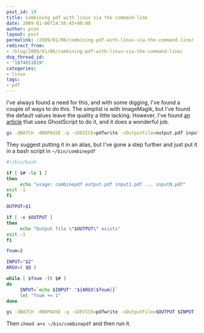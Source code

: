 ```yaml
---
post_id: 19
title: Combining pdf with linux via the command-line
date: 2009-01-06T14:56:45+00:00
author: pcon
layout: post
permalink: /2009/01/06/combining-pdf-with-linux-via-the-command-line/
redirect_from:
- /blog/2009/01/06/combining-pdf-with-linux-via-the-command-line/
dsq_thread_id:
- "1874651019"
categories:
- linux
tags:
- pdf
---
```

I've always found a need for this, and with some digging, I've found a couple of ways to do this.  The simplist is with ImageMagik, but I've found the default values leave the quality a little lacking.  However, I've found <a href="http://www.brighthub.com/computing/linux/articles/14795.aspx" target="_blank">an article</a> that uses GhostScript to do it, and it does a wonderful job.

```bash
gs -dBATCH -dNOPAUSE -q -sDEVICE=pdfwrite -sOutputFile=output.pdf input1.pdf input2.pdf
```

They suggest putting it in an alias, but I've gone a step further and just put it in a bash script in `~/bin/combinepdf`

```bash
#!/bin/bash

if [ $# -le 1 ]
then
     echo "usage: combinepdf output.pdf input1.pdf ... inputN.pdf"
exit -1
fi

OUTPUT=$1

if [ -e $OUTPUT ]
then
     echo "Output file \"$OUTPUT\" exists"
exit -1
fi

fnum=2

INPUT="$2"
ARGV=( $@ )

while [ $fnum -lt $# ]
do
     INPUT=`echo $INPUT" "${ARGV[$fnum]}`
     let "fnum += 1"
done

gs -dBATCH -dNOPAUSE -q -sDEVICE=pdfwrite -sOutputFile=$OUTPUT $INPUT
```

Then `chmod a+x ~/bin/combinepdf` and then run it.